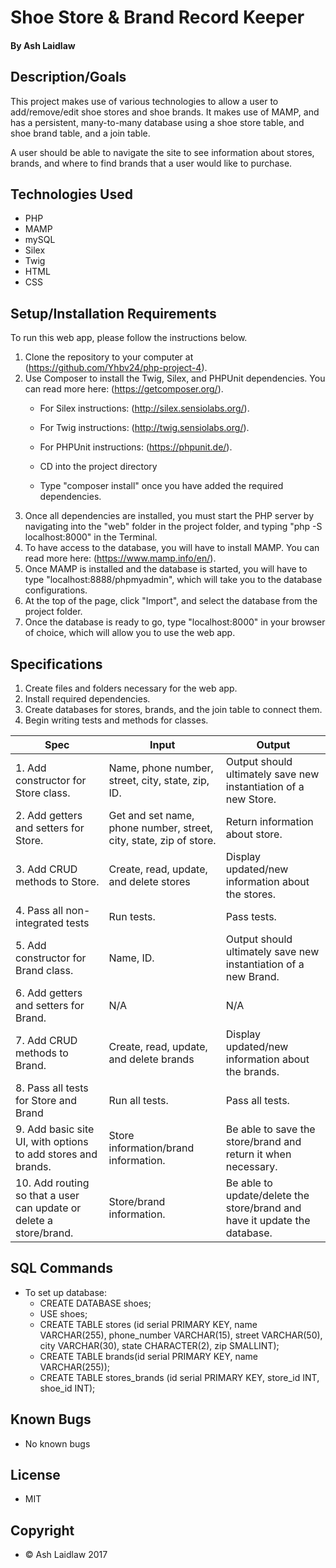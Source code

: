 # Shoe Store & Brand Record Keeper
#### By Ash Laidlaw

## Description/Goals

This project makes use of various technologies to allow a user to add/remove/edit shoe stores and shoe brands. It makes use of MAMP, and has a persistent, many-to-many database using a shoe store table, and shoe brand table, and a join table.

A user should be able to navigate the site to see information about stores, brands, and where to find brands that a user would like to purchase.

## Technologies Used
* PHP
* MAMP
* mySQL
* Silex
* Twig
* HTML
* CSS

## Setup/Installation Requirements

To run this web app, please follow the instructions below.

1. Clone the repository to your computer at (https://github.com/Yhbv24/php-project-4).
2. Use Composer to install the Twig, Silex, and PHPUnit dependencies. You can read more here: (https://getcomposer.org/).
   * For Silex instructions: (http://silex.sensiolabs.org/).
   * For Twig instructions: (http://twig.sensiolabs.org/).
   * For PHPUnit instructions: (https://phpunit.de/).

   * CD into the project directory
   * Type "composer install" once you have added the required dependencies.
3. Once all dependencies are installed, you must start the PHP server by navigating into the "web" folder in the project folder, and typing "php -S localhost:8000" in the Terminal.
4. To have access to the database, you will have to install MAMP. You can read more here: (https://www.mamp.info/en/).
5. Once MAMP is installed and the database is started, you will have to type "localhost:8888/phpmyadmin", which will take you to the database configurations.
6. At the top of the page, click "Import", and select the database from the project folder.
7. Once the database is ready to go, type "localhost:8000" in your browser of choice, which will allow you to use the web app.

## Specifications

1. Create files and folders necessary for the web app.
2. Install required dependencies.
3. Create databases for stores, brands, and the join table to connect them.
4. Begin writing tests and methods for classes.

|     Spec     |     Input     |     Output     |
| ------------ | ------------- | -------------- |
| 1. Add constructor for Store class. | Name, phone number, street, city, state, zip, ID. | Output should ultimately save new instantiation of a new Store. |
| 2. Add getters and setters for Store. | Get and set name, phone number, street, city, state, zip of store. | Return information about store. |
| 3. Add CRUD methods to Store. | Create, read, update, and delete stores | Display updated/new information about the stores. |
| 4. Pass all non-integrated tests | Run tests. | Pass tests. |
| 5. Add constructor for Brand class. | Name, ID. | Output should ultimately save new instantiation of a new Brand. |
| 6. Add getters and setters for Brand. | N/A | N/A |
| 7. Add CRUD methods to Brand. | Create, read, update, and delete brands | Display updated/new information about the brands. |
| 8. Pass all tests for Store and Brand | Run all tests. | Pass all tests. |
| 9. Add basic site UI, with options to add stores and brands. | Store information/brand information. | Be able to save the store/brand and return it when necessary. |
| 10. Add routing so that a user can update or delete a store/brand. | Store/brand information. | Be able to update/delete the store/brand and have it update the database. |

## SQL Commands

* To set up database:
   * CREATE DATABASE shoes;
   * USE shoes;
   * CREATE TABLE stores (id serial PRIMARY KEY, name VARCHAR(255), phone_number VARCHAR(15), street VARCHAR(50), city VARCHAR(30), state CHARACTER(2), zip SMALLINT);
   * CREATE TABLE brands(id serial PRIMARY KEY, name VARCHAR(255));
   * CREATE TABLE stores_brands (id serial PRIMARY KEY, store_id INT, shoe_id INT);

## Known Bugs
* No known bugs

## License
* MIT

## Copyright
* © Ash Laidlaw 2017
